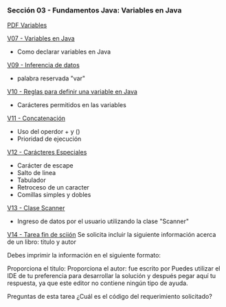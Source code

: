 ### Sección 03 - Fundamentos Java: Variables en Java
[PDF Variables](Apuntes/CFJ-Leccion-Variables.pdf)

[V07 - Variables en Java](V07-variables-en-java/src/variables/en/java/VariablesEnJava.java)
* Como declarar variables en Java

[V09 - Inferencia de datos](V09-InferenciaDeDatos/src/inferenciadedatos/InferenciaDeDatos.java)
* palabra reservada "var" 

[V10 - Reglas para definir una variable en Java](V10-Reglas-para-definir-una-variable-en-java/src/v10/reglas/para/definir/una/variable/en/java/V10ReglasParaDefinirUnaVariableEnJava.java)
* Carácteres permitidos en las variables

[V11 - Concatenación](V11-Ejercicios-concatenacion/src/v11/ejercicios/concatenacion/V11EjerciciosConcatenacion.java)
* Uso del operdor + y ()
* Prioridad de ejecución

[V12 - Carácteres Especiales](V12-Ejercicio-Caracteres-Especiales/src/v12/ejercicio/caracteres/especiales/V12EjercicioCaracteresEspeciales.java)
* Carácter de escape
* Salto de linea
* Tabulador
* Retroceso de un caracter
* Comillas simples y dobles

[V13 - Clase Scanner](V13-Clase-Scanner/src/v13/clase/scanner/V13ClaseScanner.java)
* Ingreso de datos por el usuario utilizando la clase "Scanner"

[V14 - Tarea fin de sciión](V14-TAREA-Detalles-Libro/src/tarea/v14/detalles/libro/TAREAV14DetallesLibro.java)
Se solicita incluir la siguiente información acerca de un libro:
titulo y autor

Debes imprimir la información en el siguiente formato:

Proporciona el titulo:
Proporciona el autor:
<titulo> fue escrito por <autor>
Puedes utilizar el IDE de tu preferencia para desarrollar la solución y después pegar aquí tu respuesta, ya que este editor no contiene ningún tipo de ayuda.

Preguntas de esta tarea
¿Cuál es el código del requerimiento solicitado?